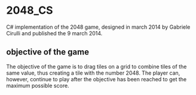 # 2048_CS

C# implementation of the 2048 game, designed in march 2014 by Gabriele Cirulli and published the 9 march 2014.

## objective of the game
The objective of the game is to drag tiles on a grid to combine tiles of the same value, thus creating a tile with the number 2048. The player can, however, continue to play after the objective has been reached to get the maximum possible score.
